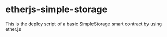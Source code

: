 # etherjs-simple-storage
This is the deploy script of a basic SimpleStorage smart contract by using ether.js
